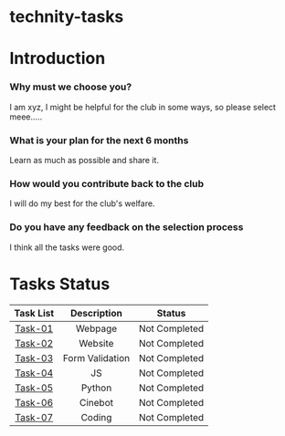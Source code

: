 # technity-tasks
# Introduction
### Why must we choose you?  
I am xyz, I might be helpful for the club in some ways, so please select meee.....
### What is your plan for the next 6 months  
Learn as much as possible and share it.
### How would you contribute back to the club  
I will do my best for the club's welfare.
### Do you have any feedback on the selection process  
I think all the tasks were good.

# Tasks Status

| Task List | Description | Status |
| :-:       | :-:         | :-:    |
| [Task-01]()   | Webpage | Not Completed |
| [Task-02]()   | Website | Not Completed |
| [Task-03]()   | Form Validation | Not Completed |
| [Task-04]()  | JS | Not Completed |
| [Task-05]()   | Python | Not Completed |
| [Task-06]()   | Cinebot | Not Completed |
| [Task-07]()   | Coding | Not Completed |

